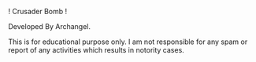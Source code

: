 ! Crusader Bomb !

Developed By Archangel.

This is for educational purpose only. 
I am not responsible for any spam or report of any activities which results in notority cases.
